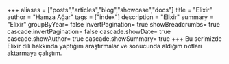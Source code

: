 +++
aliases = ["posts","articles","blog","showcase","docs"]
title = "Elixir"
author = "Hamza Ağar"
tags = ["index"]
description = "Elixir"
summary = "Elixir"
groupByYear= false
invertPagination= true
showBreadcrumbs= true
cascade.invertPagination= false
cascade.showDate= true
cascade.showAuthor= true
cascade.showSummary= true
+++
Bu serimizde Elixir dili hakkında yaptığım araştırmalar ve sonucunda aldığım notları aktarmaya çalıştım.